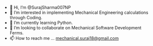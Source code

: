 - 👋 Hi, I’m @SurajSharma007NP
- 👀 I’m interested in implementing Mechanical Engineering calculations through Coding.
- 🌱 I’m currently learning Python.
- 💞️ I’m looking to collaborate on Mechanical Software Development Ferms.
- 📫 How to reach me ... mechanical.suraj18@gmail.com

<!---
SurajSharma007NP/SurajSharma007NP is a ✨ special ✨ repository because its `README.md` (this file) appears on your GitHub profile.
You can click the Preview link to take a look at your changes.
--->
